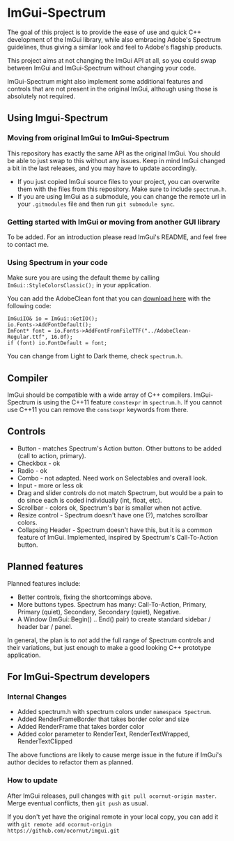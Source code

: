 # ImGui-Spectrum
The goal of this project is to provide the ease of use and quick C++ development of the ImGui library, while also embracing Adobe's Spectrum guidelines, thus giving a similar look and feel to Adobe's flagship products. 

This project aims at not changing the ImGui API at all, so you could swap between ImGui and ImGui-Spectrum without changing your code. 

ImGui-Spectrum might also implement some additional features and controls that are not present in the original ImGui, although using those is absolutely not required.

## Using Imgui-Spectrum

### Moving from original ImGui to ImGui-Spectrum
This repository has exactly the same API as the original ImGui. You should be able to just swap to this without any issues. Keep in mind ImGui changed a bit in the last releases, and you may have to update accordingly.

* If you just copied ImGui source files to your project, you can overwrite them with the files from this repository. Make sure to include `spectrum.h`.
* If you are using ImGui as a submodule, you can change the remote url in your `.gitmodules` file and then run `git submodule sync`.

### Getting started with ImGui or moving from another GUI library
To be added. For an introduction please read ImGui's README, and feel free to contact me.

### Using Spectrum in your code
Make sure you are using the default theme by calling `ImGui::StyleColorsClassic();` in your application. 

You can add the AdobeClean font that you can [download here](http://spectrum.corp.adobe.com/fonts.html) with the following code:
```
ImGuiIO& io = ImGui::GetIO();
io.Fonts->AddFontDefault();
ImFont* font = io.Fonts->AddFontFromFileTTF("../AdobeClean-Regular.ttf", 16.0f);
if (font) io.FontDefault = font;
```

You can change from Light to Dark theme, check `spectrum.h`.


## Compiler
ImGui should be compatible with a wide array of C++ compilers. ImGui-Spectrum is using the C++11 feature `constexpr` in `spectrum.h`. If you cannot use C++11 you can remove the `constexpr` keywords from there.


## Controls
* Button - matches Spectrum's Action button. Other buttons to be added (call to action, primary).
* Checkbox - ok
* Radio - ok
* Combo - not adapted. Need work on Selectables and overall look.
* Input - more or less ok
* Drag and slider controls do not match Spectrum, but would be a pain to do since each is coded individually (int, float, etc). 
* Scrollbar - colors ok, Spectrum's bar is smaller when not active.
* Resize control - Spectrum doesn't have one (?), matches scrollbar colors.
* Collapsing Header - Spectrum doesn't have this, but it is a common feature of ImGui. Implemented, inspired by Spectrum's Call-To-Action button. 


## Planned features
Planned features include:
* Better controls, fixing the shortcomings above.
* More buttons types. Spectrum has many: Call-To-Action, Primary, Primary (quiet), Secondary, Secondary (quiet), Negative. 
* A Window (ImGui::Begin() .. End() pair) to create standard sidebar / header bar / panel.

In general, the plan is to *not* add the full range of Spectrum controls and their variations, but just enough to make a good looking C++ prototype application. 


## For ImGui-Spectrum developers
### Internal Changes
* Added spectrum.h with spectrum colors under `namespace Spectrum`.
* Added RenderFrameBorder that takes border color and size
* Added RenderFrame that takes border color
* Added color parameter to RenderText, RenderTextWrapped, RenderTextClipped

The above functions are likely to cause merge issue in the future if ImGui's author decides to refactor them as planned.

### How to update 
After ImGui releases, pull changes with `git pull ocornut-origin master`. Merge eventual conflicts, then `git push` as usual.

If you don't yet have the original remote in your local copy, you can add it with `git remote add ocornut-origin https://github.com/ocornut/imgui.git`
